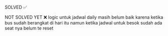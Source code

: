 SOLVED ✅

<!-- jadi ada masalah di waktu berangkat dan sampai yaitu dia tidak akurat menginat ini aplikasi berjalan di wib jadi harusnya semua jadwal dari admin sampai frontend harus pakai wib coba fix ini karena masih belum akurat atau bener nih saya cek di database tercatat kolom depature_time dan arival_time nya kacau bahkan menunjukan tahun 2000 dan tentu tanggal dan waktu nya gak bener coba fix it dan pastikan cek ke semua file yang berhubungan

yaitu di bookings lebih tepatnya ketika kita user memesan dan masuk payments ada warning bus sudah berangkat padahal masih berangkat besok nya dan tiket juga masih bisa di selesaikan

-->

NOT SOLVED YET ❌
logic untuk jadwal daily masih belum baik karena ketika bus sudah berangkat di hari itu namun ketika jadwal untuk besok sudah ada seat nya belum te reset



